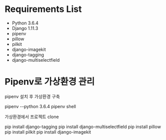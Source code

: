 # Requirements List
- Python 3.6.4
- Django 1.11.3
- pipenv
- pillow
- pilkit
- django-imagekit
- django-tagging
- django-multiselectfield


# Pipenv로 가상환경 관리
pipenv 설치 후 가상환경 구축

  pipenv --python 3.6.4
  pipenv shell

가상환경에서 프로젝트 clone

pip install django-tagging
pip install django-multiselectfield
pip install pillow
pip install pilkit
pip install django-imagekit
